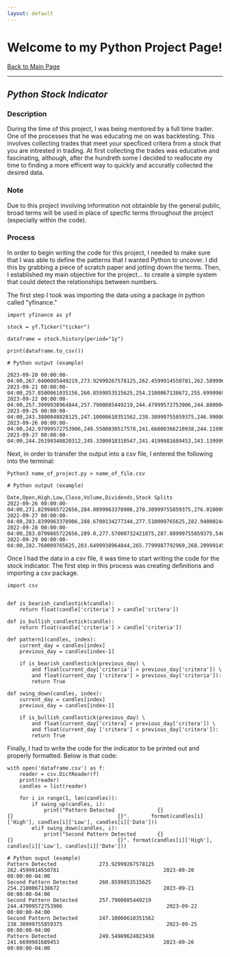 ```yaml
---
layout: default
---
```


# Welcome to my Python Project Page!

[Back to Main Page](./index.md)

---
## _Python Stock Indicator_
### Description

During the time of this project, I was being mentored by a full time trader. One of the processes that he was educating me on was backtesting. This involves collecting trades that meet your specficed critera from a stock that you are intrested in trading. At first collecting the trades was educative and fascinating, although, after the hundreth some I decided to reallocate my time to finding a more efficent way to quickly and accuratly collected the desired data. 

### Note

Due to this project involving information not obtainble by the general public, broad terms will be used in place of specfic terms throughout the project (especially within the code).

### Process

In order to begin writing the code for this project, I needed to make sure that I was able to define the patterns that I wanted Python to uncover. I did this by grabbing a piece of scratch paper and jotting down the terms. Then, I established my main objective for the project... to create a simple system that could detect the relationships between numbers. 

The first step I took was importing the data using a package in python called "yfinance."

```
import yfinance as yf

stock = yf.Ticker("ticker")

dataframe = stock.history(period="1y")

print(dataframe.to_csv())
```

``` 
# Python output (example)
```
```
2023-09-20 00:00:00-04:00,267.0400085449219,273.92999267578125,262.4599914550781,262.5899963378906,122514600,0.0,0.0
2023-09-21 00:00:00-04:00,257.8500061035156,260.8599853515625,254.2100067138672,255.6999969482422,119531000,0.0,0.0
2023-09-22 00:00:00-04:00,257.3999938964844,257.7900085449219,244.47999572753906,244.8800048828125,127024300,0.0,0.0
2023-09-25 00:00:00-04:00,243.3800048828125,247.10000610351562,238.30999755859375,246.99000549316406,104636600,0.0,0.0
2023-09-26 00:00:00-04:00,242.97999572753906,249.5500030517578,241.66000366210938,244.1199951171875,101741600,0.0,0.0
2023-09-27 00:00:00-04:00,244.26199340820312,245.3300018310547,241.4199981689453,243.13999938964844,36984949,0.0,0.0
```

Next, in order to transfer the output into a csv file, I entered the following into the terminal:

```
Python3 name_of_project.py > name_of_file.csv
```

```
# Python output (example)
```
```
Date,Open,High,Low,Close,Volume,Dividends,Stock Splits                                                             
2022-09-26 00:00:00-04:00,271.8299865722656,284.0899963378906,270.30999755859375,276.010009765625,58076900,0.0,0.0 
2022-09-27 00:00:00-04:00,283.8399963378906,288.6700134277344,277.510009765625,282.94000244140625,61925200,0.0,0.0 
2022-09-28 00:00:00-04:00,283.0799865722656,289.0,277.57000732421875,287.80999755859375,54664800,0.0,0.0           
2022-09-29 00:00:00-04:00,282.760009765625,283.6499938964844,265.7799987792969,268.2099914550781,77620600,0.0,0.0
```

Once I had the data in a csv file, it was time to start writing the code for the stock indicator. The first step in this process was creating definitions and importing a csv package. 

```
import csv


def is_bearish_candlestick(candle):
    return float(candle['criteria'] > candle['critera'])

def is_bullish_candlestick(candle):
    return float(candle['criteria'] > candle['criteria'])

def pattern1(candles, index):
    current_day = candles[index]
    previous_day = candles[index-1]

    if is_bearish_candlestick(previous_day) \
        and float(current_day['criteria'] > previous_day['critera']) \
        and float(current_day ['critera'] > previous_day['criteria']):
        return True

def swing_down(candles, index):
    current_day = candles[index]
    previous_day = candles[index-1]

    if is_bullish_candlestick(previous_day) \
        and float(current_day['critera] < previous_day['critera']) \
        and float(current_day ['critera'] < previous_day['critera']):
        return True
```

Finally, I had to write the code for the indicator to be printed out and properly formatted. Below is that code:

```
with open('dataframe.csv') as f:
    reader = csv.DictReader(f)
    print(reader)
    candles = list(reader)

    for i in range(1, len(candles)):
        if swing_up(candles, i):
            print("Pattern Detected              {}                            {}                                  {}".       format(candles[i]['High'], candles[i]['Low'], candles[i]['Date']))
        elif swing_down(candles, i):
            print("Second Pattern Detected       {}                            {}                                  {}". format(candles[i]['High'], candles[i]['Low'], candles[i]['Date']))

```

```
# Python ouput (example)
Pattern Detected              273.92999267578125                            262.4599914550781                                  2023-09-20 00:00:00-04:00
Second Pattern Detected       260.8599853515625                            254.2100067138672                                  2023-09-21 00:00:00-04:00
Second Pattern Detected       257.7900085449219                            244.47999572753906                                  2023-09-22 00:00:00-04:00
Second Pattern Detected       247.10000610351562                            238.30999755859375                                  2023-09-25 00:00:00-04:00
Pattern Detected              249.54989624023438                            241.6699981689453                                  2023-09-26 00:00:00-04:00
```
